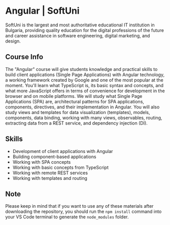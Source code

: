 # Angular | SoftUni

SoftUni is the largest and most authoritative educational IT institution in Bulgaria, providing quality education for the digital professions of the future and career assistance in software engineering, digital marketing, and design.

## Course Info

The "Angular" course will give students knowledge and practical skills to build client applications (Single Page Applications) with Angular technology, a working framework created by Google and one of the most popular at the moment. You'll learn what TypeScript is, its basic syntax and concepts, and what more JavaScript offers in terms of convenience for development in the browser and on mobile platforms. We will study what Single Page Applications (SPA) are, architectural patterns for SPA applications, components, directives, and their implementation in Angular. You will also study views and templates for data visualization (templates), models, components, data binding, working with many views, observables, routing, extracting data from a REST service, and dependency injection (DI).

## Skills

- Development of client applications with Angular
- Building component-based applications
- Working with SPA concepts
- Working with basic concepts from TypeScript
- Working with remote REST services
- Working with templates and routing

## Note

Please keep in mind that if you want to use any of these materials after downloading the repository, you should run the `npm install` command into your VS Code terminal to generate the `node_modules` folder.